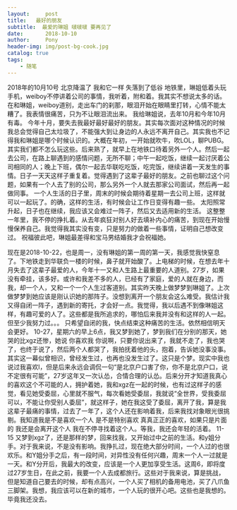 ```yaml
---
layout:     post
title:   最好的朋友
subtitle:  最爱的琳姐 啵啵啵 要再见了
date:       2018-10-10
author:     Pony
header-img: img/post-bg-cook.jpg
catalog: true
tags:
    - 随笔
---
```


2018年的10月10号
北京降温了
我和它一样
失落到了低谷
地铁里，琳姐低着头玩手机，weiboy不停讲着公司的事情，我听着，附和着。我其实不想说太多的话。
在和琳姐，weiboy道别，走出车门的刹那，眼泪开始在眼睛里打转，心情不能太糟了。我表情很痛苦，只为不让眼泪流出来。
我给琳姐说，去年10月和今年10月有毒。
今年十月，要失去我最好最好最好的朋友。其实每次面对这种情况的时候 我总会觉得自己太垃圾了，不能强大到让身边的人永远不离开自己。其实我也不记得我和琳姐是哪个时候认识的。大概在年初，一开始就吹牛，吹LOL，聊PUBG。其实我们都不怎么玩这些。后来熟了，就早上在地铁口待着另外一个人。然后一起去公司，在路上聊遇到的感情问题，无所不聊；中午一起吃饭，继续一起讨厌着公司相同的人；晚上下班，偶尔一起去华联吃吃饭，吃完饭，继续讲着一天发生的事情。日子一天天这样子重复着。觉得遇到了这辈子最好的朋友。之前也聊过这个问题，如果有一个人去了别的公司，那么另外一个人就去那家公司面试，然后再一起做同事。
一个人生活的日子里，周末的时候会期待着星期一去公司上班，这样就可以一起玩了。的确，这样的生活，有时候会让工作日变得有趣一些。
太阳照常升起，日子也在继续，我应该又会难过一阵子，然后又去适用新的生活。
这整整一年里，我不停的挣扎着。从去年疯狂对别人好去填补内心的痛苦，到现在开始慢慢保养自己。我觉得我其实没有变，只是努力的做着一些事情，证明自己想改变过。
祝福彼此吧，琳姐最差得和宝马男结婚我才会祝福她。


现在是2018-10-22，也是周一，没有琳姐的第一周的第一天，我感觉我快窒息了。下地铁走到华联负一楼的时候，鼻子就开始酸了。上电梯的时候，在想去年十月失去了这辈子最爱的人，今年十一又和人生路上最重要的人道别。27岁，如果没有牵挂，该多好。或许和我差不多的人，已经有了家庭，爱的人就在身边，而我，却一个人，又和一个一个人生过客道别。其实昨天晚上做梦梦到琳姐了。上次做梦梦到她应该是刚认识她的那阵子。没想到离开一个朋友会这么难受。我估计我又得自闭一阵子，遇到新的寄托，才会好一点。我觉得，我以后遇不到像琳姐这样，有趣可爱的人了。这些都是我所追求的，哪怕后来我并没有和这样的人一起。但至少我努力过。。。
只希望自闭的我，快点结束这种痛苦的生活。依然相信明天会更好。
10-27，星期六的早上6点，我又梦到她了，梦到我们在分别的那天，她哭的比xgz还惨，她说 你喜欢我 你说啊，只要你说出来了，我就不走了，我也哭了，也终于说了，然后两个人都哭了，我拍抚着他的头，抱着，告诉她没事没事。其实这一幕似曾相识，曾经发生过，也再也没发生过了。这只是个梦。现实中我也说过我喜欢l，但是后来永远会调侃一句“是北京户口害了你，你不是北京户口，说不定很有可能”，27岁这年又一次认怂，合情合理的认怂。后来分开才知道我真心的喜欢这个不可能的人，拥护着她，我和xgz在一起的时候，也有过这样子的感觉，看见她受委屈，心里就不服气，每次看她受委屈，我就说“全世界，受我委屈可以，不能让你受别人委屈”，就这样子，她在我这受了委屈，离开了我，算是我这辈子最痛的事情，过去了一年了，这个人还在影响着我，后来我找对象眼光很挑剔。我知道我是不是喜欢一个人 是不是特别喜欢 真真正正的喜欢，如果只是片面的 我还是会离开这个人 我在不停寻找着这个人。等我，我还会年轻的活着。
11-15 又梦到xgz了，还是那样的梦，回来找我，又开始过中之前的生活。和y姐分手。对于我来说，不是没有影响。我挣扎过，现在绝大部分时间，一个人过的也很欢乐。和Y姐分手之后，有一段时间，对异性没有任何兴趣，周末一个人一过就是一天。和Y分开后，我最大的改变，应该是一个人更加享受生活。这周6，即将度过27岁生日，在此之前，我要一个人去成都旅行。这些对于我来说，算是挑战，但是知道自己要去的时候，却有点高兴，一个人买了相机的备用电池，买了八爪鱼三脚架。我想，我应该可以在新的城市，一个人玩的很开心吧。这些也是我想的。毕竟我还没去。


